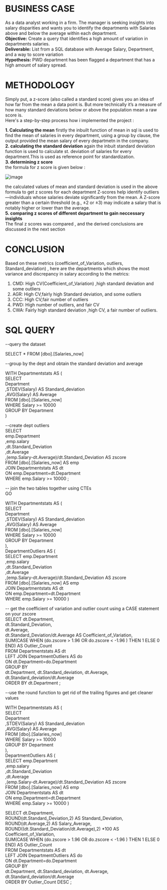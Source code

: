 # BUSINESS CASE 
  
As a data analyst working in a firm. The manager is seeking insights into salary disparities and wants you to identify the departments with Salaries above and below the average within each department.  
 **Objective:** Create a query that identifies a high amount of variation in departments salaries.   
 **Deliverable:** List from a SQL database with Average Salary, Department, and a way to score variation    
 **Hypothesis:** PWD department has been flagged a department that has a high amount of salary spread.  

# METHODOLOGY
Simply put, a z-score (also called a standard score) gives you an idea of how far from the mean a data point is. But more technically it’s a measure of how many standard deviations below or above the population mean a raw score is.  
Here's a step-by-step process how i implemented the project :

**1. Calculating the mean** 
firstly the inbuilt function of mean in sql is used to find the mean of salaries in every department, using a group by clause, the output provided the mean salary of every departmetn in the company.  
**2. calculating the standard deviation**
again the inbuit standard deviation function is used to calculate st. deviation of salaries for every department.This is used as reference point for standardization.  
**3. determining z score**  
the formula for z score is given below :  

![image](https://github.com/anuragsrivastav-dtu/SQL-project-Finding-Salary-disparities-within-departments/assets/140643875/fdeee732-7d25-4853-afb0-db038ab6ce05)   

 the calculated values of mean and standard deviation is used in the above formula to get z scores for each department
Z-scores help identify outliers—individuals whose salaries deviate significantly from the mean. A Z-score greater than a certain threshold (e.g., ±2 or ±3) may indicate a salary that is notably higher or lower than the average.  
**5. comparing z scores of different department to gain neccessary insights**  
The final z scores was compared , and the derived conclusions are discussed in the next section    

# CONCLUSION
Based on these metrics (coefficient_of_Variation, outliers, Standard_deviation) , here are the departments which shows the most variance and discrepancy in salary according to the metrics:  
1.	CMD: High CV(Coefficient_of_Variation) ,high standard deviation and some outliers
2.	AGR: High CV,fairly high Standard deviation, and some outliers
3.	CCC:  High CV,fair number of outliers
4.	PWD: High number of outliers, and fair CV
5.	CWA: Fairly high standard deviation ,high CV, a fair number of outliers.

# SQL QUERY
--query the dataset

SELECT * FROM [dbo].[Salaries_now]  

--group by the dept and obtain the standard deviation and average  

WITH Departmentstats AS (  
    SELECT   
    Department  
	,STDEV(Salary) AS Standard_deviation  
	,AVG(Salary) AS Average  
FROM [dbo].[Salaries_now]  
WHERE Salary >= 10000  
GROUP BY Department  
)  


--create dept outliers   
SELECT  
    emp.Department  
	,emp.salary  
	,dt.Standard_Deviation  
	,dt.Average  
	,(emp.Salary-dt.Average)/dt.Standard_Deviation AS zscore  
FROM [dbo].[Salaries_now] AS emp  
JOIN Departmentstats AS dt  
    ON emp.Department=dt.Department  
WHERE emp.Salary >= 10000 ;  

-- join the two tables together using CTEs  
GO  

WITH Departmentstats AS (  
    SELECT    
    Department  
	,STDEV(Salary) AS Standard_deviation  
	,AVG(Salary) AS Average  
FROM [dbo].[Salaries_now]  
WHERE Salary >= 10000  
GROUP BY Department  
),  
DepartmentOutliers AS  (  
    SELECT emp.Department  
	,emp.salary  
	,dt.Standard_Deviation  
	,dt.Average  
	,(emp.Salary-dt.Average)/dt.Standard_Deviation AS zscore  
FROM [dbo].[Salaries_now] AS emp  
JOIN Departmentstats AS dt  
    ON emp.Department=dt.Department  
    WHERE emp.Salary >= 10000 )  

-- get the coefficient of variation and outlier count using a CASE statement on your zscore   
SELECT dt.Department,  
       dt.Standard_Deviation,  
	   dt.Average,  
	   dt.Standard_Deviation/dt.Average AS Coefficient_of_Variation,  
	   SUM(CASE WHEN (do.zscore > 1.96 OR do.zscore < -1.96 ) THEN 1 ELSE 0 END) AS Outlier_Count  
FROM Departmentstats AS dt  
LEFT JOIN DepartmentOutliers AS do  
       ON dt.Department=do.Department  
GROUP BY  
dt.Department, dt.Standard_deviation, dt.Average,  
dt.Standard_deviation/dt.Average  
ORDER BY dt.Department ;  

--use the round function to get rid of the trailing figures and get cleaner values  


WITH Departmentstats AS (  
    SELECT   
    Department  
	,STDEV(Salary) AS Standard_deviation  
	,AVG(Salary) AS Average  
FROM [dbo].[Salaries_now]  
WHERE Salary >= 10000  
GROUP BY Department  
),   
DepartmentOutliers AS  (   
    SELECT emp.Department  
	,emp.salary   
	,dt.Standard_Deviation  
	,dt.Average  
	,(emp.Salary-dt.Average)/dt.Standard_Deviation AS zscore  
FROM [dbo].[Salaries_now] AS emp  
JOIN Departmentstats AS dt  
    ON emp.Department=dt.Department  
    WHERE emp.Salary >= 10000 )  

SELECT dt.Department,  
       ROUND(dt.Standard_Deviation,2) AS Standard_Deviation,  
	   ROUND(dt.Average,2) AS Salary_Average,  
	   ROUND((dt.Standard_Deviation/dt.Average),2) *100 AS Coefficient_of_Variation,  
	   SUM(CASE WHEN (do.zscore > 1.96 OR do.zscore < -1.96 ) THEN 1 ELSE 0 END) AS Outlier_Count  
FROM Departmentstats AS dt  
LEFT JOIN DepartmentOutliers AS do  
       ON dt.Department=do.Department  
GROUP BY  
dt.Department, dt.Standard_deviation, dt.Average,  
dt.Standard_deviation/dt.Average  
ORDER BY Outlier_Count DESC ;  


